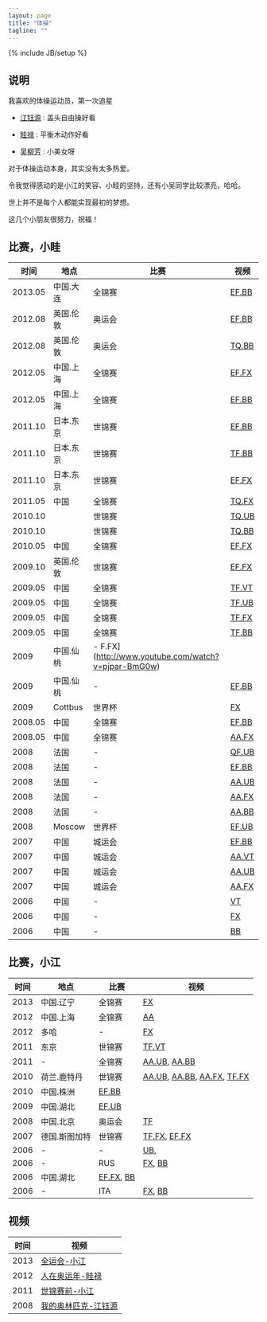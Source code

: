 ```yaml
---
layout: page
title: "体操"
tagline: ""
---
```

{% include JB/setup %}

## 说明

我喜欢的体操运动员，第一次追星

   - [江钰源](http://baike.baidu.com/view/1141154.htm) : 盖头自由操好看

   - [眭禄](http://baike.baidu.com/view/2276355.htm) : 平衡木动作好看

   - [吴柳芳](http://baike.baidu.com/view/2870870.htm) : 小美女呀


对于体操运动本身，其实没有太多热爱。

令我觉得感动的是小江的笑容、小眭的坚持，还有小吴同学比较漂亮，哈哈。

世上并不是每个人都能实现最初的梦想。

这几个小朋友很努力，祝福！

## 比赛，小眭

| 时间 | 地点 | 比赛 | 视频 |
| ---- | ---- | ---- | ---- |
| 2013.05 | 中国.大连 | 全锦赛 | [EF.BB](http://www.youtube.com/watch?v=-xmwa9hsEe4)
| 2012.08 | 英国.伦敦 | 奥运会 | [EF.BB](http://www.youtube.com/watch?v=AtD4hHmtN8U)
| 2012.08 | 英国.伦敦 | 奥运会 | [TQ.BB](https://www.youtube.com/watch?v=f5s0AaNWIsI)
| 2012.05 | 中国.上海 | 全锦赛 | [EF.FX](http://www.youtube.com/watch?v=ifXJyTrtfaA)
| 2012.05 | 中国.上海 | 全锦赛 | [EF.BB](http://www.youtube.com/watch?v=Fj9p2uqUzoQ)
| 2011.10 | 日本.东京 | 世锦赛 | [EF.BB](http://www.youtube.com/watch?v=6aHELPgdUdg)
| 2011.10 | 日本.东京 | 世锦赛 | [TF.BB](https://www.youtube.com/watch?v=cH4fFFxKdOY)
| 2011.10 | 日本.东京 | 世锦赛 | [EF.FX](http://www.youtube.com/watch?v=AGhWYUHEH7E)
| 2011.05 | 中国 | 全锦赛 | [TQ.FX](http://www.youtube.com/watch?v=-TA9fObjnOo)
| 2010.10 |  | 世锦赛 | [TQ.UB](https://www.youtube.com/watch?v=2iHHAhk_4v0)
| 2010.10 |  | 世锦赛 | [TQ.BB](http://www.youtube.com/watch?v=jA0dyEbKjxk)
| 2010.05 | 中国 | 全锦赛 | [EF.FX](https://www.youtube.com/watch?v=yeCtydIuj78)
| 2009.10 | 英国.伦敦 | 世锦赛 | [EF.FX](http://www.youtube.com/watch?v=obfKBCbkthM)
| 2009.05 | 中国 | 全锦赛 | [TF.VT](https://www.youtube.com/watch?v=LA4eJUMTNco)
| 2009.05 | 中国 | 全锦赛 | [TF.UB](https://www.youtube.com/watch?v=gSg1-eFiEfg)
| 2009.05 | 中国 | 全锦赛 | [TF.FX](http://www.youtube.com/watch?v=7FEPr8i6El0)
| 2009.05 | 中国 | 全锦赛 | [TF.BB](https://www.youtube.com/watch?v=dH1_d-TLCbM)
| 2009 | 中国.仙桃 | - F.FX](http://www.youtube.com/watch?v=pjpar-BmG0w)
| 2009 | 中国.仙桃 | - | [EF.BB](https://www.youtube.com/watch?v=oYjnXRYG1qc)
| 2009 | Cottbus | 世界杯 | [FX](https://www.youtube.com/watch?v=U6C2YlEb7ek)
| 2008.05 | 中国 | 全锦赛 | [EF.BB](https://www.youtube.com/watch?v=dgTFHGoeuNw)
| 2008.05 | 中国 | 全锦赛 | [AA.FX](https://www.youtube.com/watch?v=k8n1ED5ojTU)
| 2008 | 法国 | - | [QF.UB](https://www.youtube.com/watch?v=e_2tTIZnipU)
| 2008 | 法国 | - | [EF.BB](https://www.youtube.com/watch?v=IfsDWPux57g)
| 2008 | 法国 | - | [AA.UB](https://www.youtube.com/watch?v=oqV6ujP2Yik)
| 2008 | 法国 | - | [AA.FX](https://www.youtube.com/watch?v=fgNZ1dzekiY)
| 2008 | 法国 | - | [AA.BB](https://www.youtube.com/watch?v=3qBhYkVHOUA)
| 2008 | Moscow | 世界杯 | [EF.UB](https://www.youtube.com/watch?v=0MKStt0mQ28)
| 2007 | 中国 | 城运会 | [EF.BB](https://www.youtube.com/watch?v=3ayUwvyVZ48)
| 2007 | 中国 | 城运会 | [AA.VT](https://www.youtube.com/watch?v=SF9zyNQqJy0)
| 2007 | 中国 | 城运会 | [AA.UB](http://www.youtube.com/watch?v=bxSNFDX0wiM)
| 2007 | 中国 | 城运会 | [AA.FX](https://www.youtube.com/watch?v=PPWThfyjqsM)
| 2006 | 中国 | - | [VT](http://www.youtube.com/watch?v=yD4Y_gbE7Gc)
| 2006 | 中国 | - | [FX](http://www.youtube.com/watch?v=RrSch-Gh8aY)
| 2006 | 中国 | - | [BB](http://www.youtube.com/watch?v=hur3WXued0E)

## 比赛，小江

| 时间 | 地点 | 比赛 | 视频 |
| ---- | ---- | ---- | ---- |
| 2013 | 中国.辽宁 | 全锦赛 | [FX](https://www.youtube.com/watch?v=Wd0nR9lMSt4)
| 2012 | 中国.上海 | 全锦赛 | [AA](https://www.youtube.com/watch?v=adrFaGVkYwo)
| 2012 | 多哈 | - | [FX](https://www.youtube.com/watch?v=rpTSaaNcL8U)
| 2011 | 东京 | 世锦赛 | [TF.VT](https://www.youtube.com/watch?v=2UHT4SSaf8I)
| 2011 | - | 全锦赛 | [AA.UB](https://www.youtube.com/watch?v=7Z5_x4S9zHM), [AA.BB](https://www.youtube.com/watch?v=lw7KF4KHEaA)
| 2010 | 荷兰.鹿特丹 | 世锦赛 | [AA.UB](https://www.youtube.com/watch?v=N6i5PYGhKFA), [AA.BB](https://www.youtube.com/watch?v=JP4He8If1hw), [AA.FX](https://www.youtube.com/watch?v=2Z0hBaQrqhA), [TF.FX](https://www.youtube.com/watch?v=0zk3Y_kTFF8)
| 2010 | 中国.株洲 | [EF.BB](https://www.youtube.com/watch?v=3wufM_pi4hA)
| 2009 | 中国.湖北 | [EF.UB](https://www.youtube.com/watch?v=C3o0KaSfCxE)
| 2008 | 中国.北京 | 奥运会 | [TF](https://www.youtube.com/watch?v=ELLG3Ar1BX8) 
| 2007 | 德国.斯图加特 | 世锦赛 | [TF.FX](https://www.youtube.com/watch?v=GywpRQ56jYM), [EF.FX](https://www.youtube.com/watch?v=ulJc9ck6tJM)
| 2006 | - | - | [UB](https://www.youtube.com/watch?v=UxlqasW9L7M), 
| 2006 | - | RUS | [FX](https://www.youtube.com/watch?v=pNodyXey0oU), [BB](https://www.youtube.com/watch?v=AInZ-XdK_X0)
| 2006 | 中国.湖北 | [EF.FX](https://www.youtube.com/watch?v=FtS4_7VHTYg), [BB](https://www.youtube.com/watch?v=5ZzjXS5Me3U)
| 2006 | - | ITA | [FX](https://www.youtube.com/watch?v=a_sQoCyRaHs), [BB](https://www.youtube.com/watch?v=Z4HskcBS69c)

## 视频

| 时间 | 视频 |
| ---- | ---- |
| 2013 | [全运会-小江](https://www.youtube.com/watch?v=l2ST9uuiPKY)
| 2012 | [人在奥运年-眭禄](https://www.youtube.com/watch?v=FB5zgPjDW24)
| 2011 | [世锦赛前-小江](https://www.youtube.com/watch?v=6lJwEibvN0k)
| 2008 | [我的奥林匹克-江钰源](https://www.youtube.com/watch?v=9SPYkXyjEn4)

